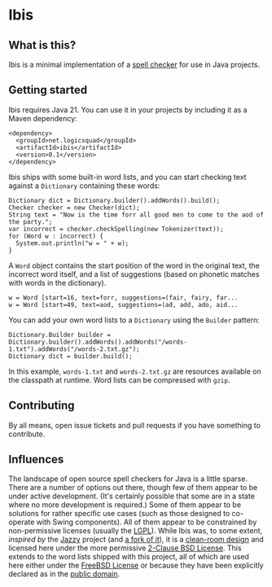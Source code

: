 Ibis
====

What is this?
-------------
Ibis is a minimal implementation of a [spell
checker](https://en.wikipedia.org/wiki/Spell_checker) for use in Java
projects.

Getting started
---------------

Ibis requires Java 21. You can use it in your projects by including it
as a Maven dependency:

    <dependency>
      <groupId>net.logicsquad</groupId>
      <artifactId>ibis</artifactId>
      <version>0.1</version>
    </dependency>

Ibis ships with some built-in word lists, and you can start checking
text against a `Dictionary` containing these words:

    Dictionary dict = Dictionary.builder().addWords().build();
    Checker checker = new Checker(dict);
    String text = "Now is the time forr all good men to come to the aod of the party.";
    var incorrect = checker.checkSpelling(new Tokenizer(text));
    for (Word w : incorrect) {
      System.out.println("w = " + w);
    }

A `Word` object contains the start position of the word in the
original text, the incorrect word itself, and a list of suggestions
(based on phonetic matches with words in the dictionary).

    w = Word [start=16, text=forr, suggestions=(fair, fairy, far...
    w = Word [start=49, text=aod, suggestions=(ad, add, ado, aid...

You can add your own word lists to a `Dictionary` using the `Builder`
pattern:

    Dictionary.Builder builder = Dictionary.builder().addWords().addWords("/words-1.txt").addWords("/words-2.txt.gz");
    Dictionary dict = builder.build();

In this example, `words-1.txt` and `words-2.txt.gz` are resources
available on the classpath at runtime. Word lists can be compressed
with `gzip`.

Contributing
------------
By all means, open issue tickets and pull requests if you have
something to contribute.

Influences
----------
The landscape of open source spell checkers for Java is a little
sparse. There are a number of options out there, though few of them
appear to be under active development. (It's certainly possible that
some are in a state where no more development is required.)  Some of
them appear to be solutions for rather specific use cases (such as
those designed to co-operate with Swing components). All of them
appear to be constrained by non-permissive licenses (usually the
[LGPL](https://en.wikipedia.org/wiki/GNU_Lesser_General_Public_License)).
While Ibis was, to some extent, _inspired by_ the
[Jazzy](https://sourceforge.net/projects/jazzy/) project (and [a fork
of it](https://github.com/magsilva/jazzy)), it is a [clean-room
design](https://en.wikipedia.org/wiki/Clean-room_design) and licensed
here under the more permissive [2-Clause BSD
License](https://opensource.org/license/bsd-2-clause).  This extends
to the word lists shipped with this project, all of which are used
here either under the [FreeBSD
License](https://www.freebsd.org/copyright/freebsd-license/) or
because they have been explicitly declared as in the [public
domain](https://en.wikipedia.org/wiki/Public_domain).
